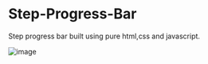 # Step-Progress-Bar
Step progress bar built using pure html,css and javascript.

![image](https://user-images.githubusercontent.com/77010972/128630256-b7ca3a71-422e-4cc9-851d-a9dc5bca566d.png)

